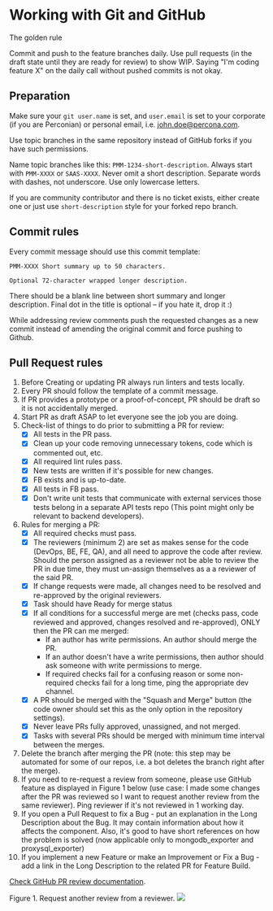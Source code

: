 # Working with Git and GitHub

The golden rule

Commit and push to the feature branches daily. Use pull requests (in the draft state until they are ready for review) to show WIP. Saying "I'm coding feature X" on the daily call without pushed commits is not okay.

## Preparation

Make sure your `git user.name` is set, and `user.email` is set to your corporate (if you are Perconian) or personal email, i.e. john.doe@percona.com.

Use topic branches in the same repository instead of GitHub forks if you have such permissions.

Name topic branches like this: `PMM-1234-short-description`. Always start with `PMM-XXXX` or `SAAS-XXXX`. Never omit a short description. Separate words with dashes, not underscore. Use only lowercase letters.

If you are community contributor and there is no ticket exists, either create one or just use `short-description` style for your forked repo branch.

## Commit rules

Every commit message should use this commit template:
```
PMM-XXXX Short summary up to 50 characters.
 
Optional 72-character wrapped longer description.
```

There should be a blank line between short summary and longer description. Final dot in the title is optional – if you hate it, drop it :)

While addressing review comments push the requested changes as a new commit instead of amending the original commit and force pushing to Github.

## Pull Request rules

1. Before Creating or updating PR always run linters and tests locally.
2. Every PR should follow the template of a commit message.
3. If PR provides a prototype or a proof-of-concept, PR should be draft so it is not accidentally merged.
4. Start PR as draft ASAP to let everyone see the job you are doing.
5. Check-list of things to do prior to submitting a PR for review:
    - [x] All tests in the PR pass.
    - [x] Clean up your code removing unnecessary tokens, code which is commented out, etc.
    - [x] All required lint rules pass.
    - [x] New tests are written if it's possible for new changes.
    - [x] FB exists and is up-to-date.
    - [x] All tests in FB pass.
    - [x] Don't write unit tests that communicate with external services those tests belong in a separate API tests repo (This point might only be relevant to backend developers).
6. Rules for merging a PR:
    - [x] All required checks must pass.
    - [x] The reviewers (minimum 2) are set as makes sense for the code (DevOps, BE, FE, QA), and all need to approve the code after review.
    Should the person assigned as a reviewer not be able to review the PR in due time, they must un-assign themselves as a a reviewer of the said PR.
    - [x] If change requests were made, all changes need to be resolved and re-approved by the original reviewers.
    - [x] Task should have Ready for merge status
    - [x] If all conditions for a successful merge are met (checks pass, code reviewed and approved, changes resolved and re-approved), ONLY then the PR can me merged:
         * If an author has write permissions. An author should merge the PR.
         * If an author doesn't have a write permissions, then author should ask someone with write permissions to merge.
         * If required checks fail for a confusing reason or some non-required checks fail for a long time, ping the appropriate dev channel.
    - [x] A PR should be merged with the "Squash and Merge" button (the code owner should set this as the only option in the repository settings).
    - [x] Never leave PRs fully approved, unassigned, and not merged.
    - [x] Tasks with several PRs should be merged with minimum time interval between the merges.
7. Delete the branch after merging the PR (note: this step may be automated for some of our repos, i.e. a bot deletes the branch right after the merge).
8. If you need to re-request a review from someone, please use GitHub feature as displayed in Figure 1 below (use case: I made some changes after the PR was reviewed so I want to request another review from the same reviewer). Ping reviewer if it's not reviewed in 1 working day. 
9. If you open a Pull Request to fix a Bug - put an explanation in the Long Description about the Bug. It may contain information about how it affects the component. Also, it's good to have short references on how the problem is solved (now applicable only to mongodb_exporter and proxysql_exporter)
10. If you implement a new Feature or make an Improvement or Fix a Bug - add a link in the Long Description to the related PR for Feature Build.


[Check GitHub PR review documentation](https://docs.github.com/en/pull-requests/collaborating-with-pull-requests/proposing-changes-to-your-work-with-pull-requests/requesting-a-pull-request-review).

Figure 1. Request another review from a reviewer.
![](https://docs.github.com/assets/cb-4714/images/help/pull_requests/request-re-review.png "")
